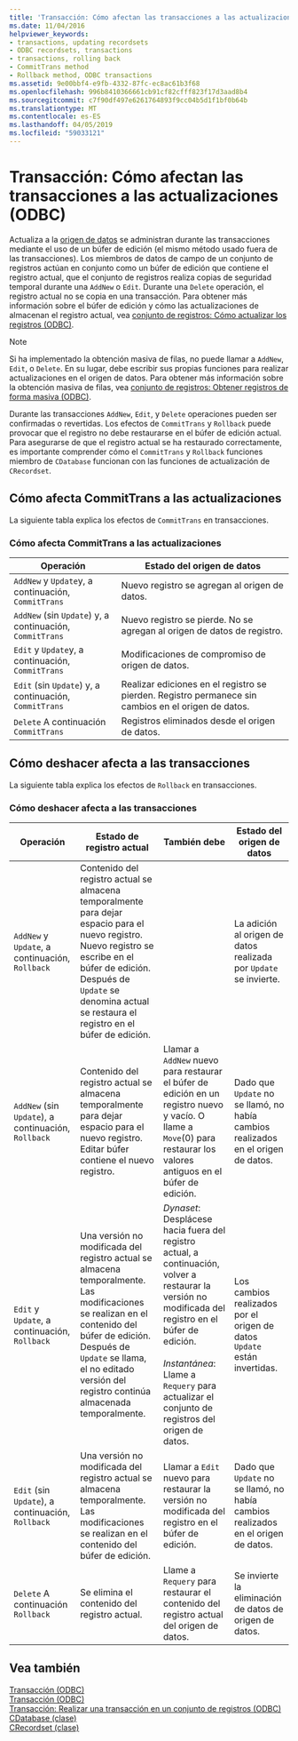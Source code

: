 ```yaml
---
title: 'Transacción: Cómo afectan las transacciones a las actualizaciones (ODBC)'
ms.date: 11/04/2016
helpviewer_keywords:
- transactions, updating recordsets
- ODBC recordsets, transactions
- transactions, rolling back
- CommitTrans method
- Rollback method, ODBC transactions
ms.assetid: 9e00bbf4-e9fb-4332-87fc-ec8ac61b3f68
ms.openlocfilehash: 996b8410366661cb91cf82cfff823f17d3aad8b4
ms.sourcegitcommit: c7f90df497e6261764893f9cc04b5d1f1bf0b64b
ms.translationtype: MT
ms.contentlocale: es-ES
ms.lasthandoff: 04/05/2019
ms.locfileid: "59033121"
---
```

# <a name="transaction-how-transactions-affect-updates-odbc"></a>Transacción: Cómo afectan las transacciones a las actualizaciones (ODBC)

Actualiza a la [origen de datos](../../data/odbc/data-source-odbc.md) se administran durante las transacciones mediante el uso de un búfer de edición (el mismo método usado fuera de las transacciones). Los miembros de datos de campo de un conjunto de registros actúan en conjunto como un búfer de edición que contiene el registro actual, que el conjunto de registros realiza copias de seguridad temporal durante una `AddNew` o `Edit`. Durante una `Delete` operación, el registro actual no se copia en una transacción. Para obtener más información sobre el búfer de edición y cómo las actualizaciones de almacenan el registro actual, vea [conjunto de registros: Cómo actualizar los registros (ODBC)](../../data/odbc/recordset-how-recordsets-update-records-odbc.md).

> [!NOTE]
>  Si ha implementado la obtención masiva de filas, no puede llamar a `AddNew`, `Edit`, o `Delete`. En su lugar, debe escribir sus propias funciones para realizar actualizaciones en el origen de datos. Para obtener más información sobre la obtención masiva de filas, vea [conjunto de registros: Obtener registros de forma masiva (ODBC)](../../data/odbc/recordset-fetching-records-in-bulk-odbc.md).

Durante las transacciones `AddNew`, `Edit`, y `Delete` operaciones pueden ser confirmadas o revertidas. Los efectos de `CommitTrans` y `Rollback` puede provocar que el registro no debe restaurarse en el búfer de edición actual. Para asegurarse de que el registro actual se ha restaurado correctamente, es importante comprender cómo el `CommitTrans` y `Rollback` funciones miembro de `CDatabase` funcionan con las funciones de actualización de `CRecordset`.

##  <a name="_core_how_committrans_affects_updates"></a> Cómo afecta CommitTrans a las actualizaciones

La siguiente tabla explica los efectos de `CommitTrans` en transacciones.

### <a name="how-committrans-affects-updates"></a>Cómo afecta CommitTrans a las actualizaciones

|Operación|Estado del origen de datos|
|---------------|---------------------------|
|`AddNew` y `Update`y, a continuación, `CommitTrans`|Nuevo registro se agregan al origen de datos.|
|`AddNew` (sin `Update`) y, a continuación, `CommitTrans`|Nuevo registro se pierde. No se agregan al origen de datos de registro.|
|`Edit` y `Update`y, a continuación, `CommitTrans`|Modificaciones de compromiso de origen de datos.|
|`Edit` (sin `Update`) y, a continuación, `CommitTrans`|Realizar ediciones en el registro se pierden. Registro permanece sin cambios en el origen de datos.|
|`Delete` A continuación `CommitTrans`|Registros eliminados desde el origen de datos.|

##  <a name="_core_how_rollback_affects_updates"></a> Cómo deshacer afecta a las transacciones

La siguiente tabla explica los efectos de `Rollback` en transacciones.

### <a name="how-rollback-affects-transactions"></a>Cómo deshacer afecta a las transacciones

|Operación|Estado de registro actual|También debe|Estado del origen de datos|
|---------------|------------------------------|-------------------|---------------------------|
|`AddNew` y `Update`, a continuación, `Rollback`|Contenido del registro actual se almacena temporalmente para dejar espacio para el nuevo registro. Nuevo registro se escribe en el búfer de edición. Después de `Update` se denomina actual se restaura el registro en el búfer de edición.||La adición al origen de datos realizada por `Update` se invierte.|
|`AddNew` (sin `Update`), a continuación, `Rollback`|Contenido del registro actual se almacena temporalmente para dejar espacio para el nuevo registro. Editar búfer contiene el nuevo registro.|Llamar a `AddNew` nuevo para restaurar el búfer de edición en un registro nuevo y vacío. O llame a `Move`(0) para restaurar los valores antiguos en el búfer de edición.|Dado que `Update` no se llamó, no había cambios realizados en el origen de datos.|
|`Edit` y `Update`, a continuación, `Rollback`|Una versión no modificada del registro actual se almacena temporalmente. Las modificaciones se realizan en el contenido del búfer de edición. Después de `Update` se llama, el no editado versión del registro continúa almacenada temporalmente.|*Dynaset*: Desplácese hacia fuera del registro actual, a continuación, volver a restaurar la versión no modificada del registro en el búfer de edición.<br /><br /> *Instantánea*: Llame a `Requery` para actualizar el conjunto de registros del origen de datos.|Los cambios realizados por el origen de datos `Update` están invertidas.|
|`Edit` (sin `Update`), a continuación, `Rollback`|Una versión no modificada del registro actual se almacena temporalmente. Las modificaciones se realizan en el contenido del búfer de edición.|Llamar a `Edit` nuevo para restaurar la versión no modificada del registro en el búfer de edición.|Dado que `Update` no se llamó, no había cambios realizados en el origen de datos.|
|`Delete` A continuación `Rollback`|Se elimina el contenido del registro actual.|Llame a `Requery` para restaurar el contenido del registro actual del origen de datos.|Se invierte la eliminación de datos de origen de datos.|

## <a name="see-also"></a>Vea también

[Transacción (ODBC)](../../data/odbc/transaction-odbc.md)<br/>
[Transacción (ODBC)](../../data/odbc/transaction-odbc.md)<br/>
[Transacción: Realizar una transacción en un conjunto de registros (ODBC)](../../data/odbc/transaction-performing-a-transaction-in-a-recordset-odbc.md)<br/>
[CDatabase (clase)](../../mfc/reference/cdatabase-class.md)<br/>
[CRecordset (clase)](../../mfc/reference/crecordset-class.md)